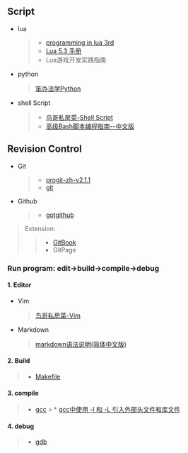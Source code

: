 ## Script
* lua
	> * [programming in lua 3rd](https://www.lua.org/pil/contents.html)
	> * [Lua 5.3 手册](http://cloudwu.github.io/lua53doc/manual.html)
	> * Lua游戏开发实践指南
* python
	> [笨办法学Python](https://flyouting.gitbooks.io/learn-python-the-hard-way-cn/content/)
* shell Script
	> * [鸟哥私房菜-Shell Script](http://linux.vbird.org/linux_basic/0340bashshell-scripts.php)  
	> * [高级Bash脚本编程指南--中文版](https://www.gitbook.com/book/imcmy/advanced-bash-scripting-guide-in-chinese/details)

## Revision Control 
* Git
	> * [progit-zh-v2.1.1](https://www.gitbook.com/book/bingohuang/progit2/details)
	> * [git](http://www.worldhello.net/gotgit/)
* Github
	> * [gotgithub](http://www.worldhello.net/gotgithub/)
> Extension: 
>> * [GitBook](https://wastemobile.gitbooks.io/gitbook-chinese/content/format/markdown.html)
>> * GitPage

### Run program: edit->build->compile->debug
#### 1. Editor
* Vim
	> [鸟哥私房菜-Vim](http://linux.vbird.org/linux_basic/0310vi.php)
* Markdown  
	> [markdown语法说明(简体中文版)](http://wowubuntu.com/markdown/#philosophy)

#### 2. Build
> * [Makefile](http://wiki.ubuntu.org.cn/%E8%B7%9F%E6%88%91%E4%B8%80%E8%B5%B7%E5%86%99Makefile)

#### 3. compile
> * [gcc](http://wiki.ubuntu.org.cn/Gcchowto)
	> * [gcc中使用 -I 和 -L 引入外部头文件和库文件](http://blog.csdn.net/zklth/article/details/5974371)

#### 4. debug
> * [gdb](http://wiki.ubuntu.org.cn/%E7%94%A8GDB%E8%B0%83%E8%AF%95%E7%A8%8B%E5%BA%8F)
